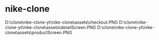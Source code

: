 # nike-clone
D:\clone\nike-clone-yt\nike-clone\assets\checkout.PNG
D:\clone\nike-clone-yt\nike-clone\assets\detailScreen.PNG
D:\clone\nike-clone-yt\nike-clone\assets\productScreen.PNG